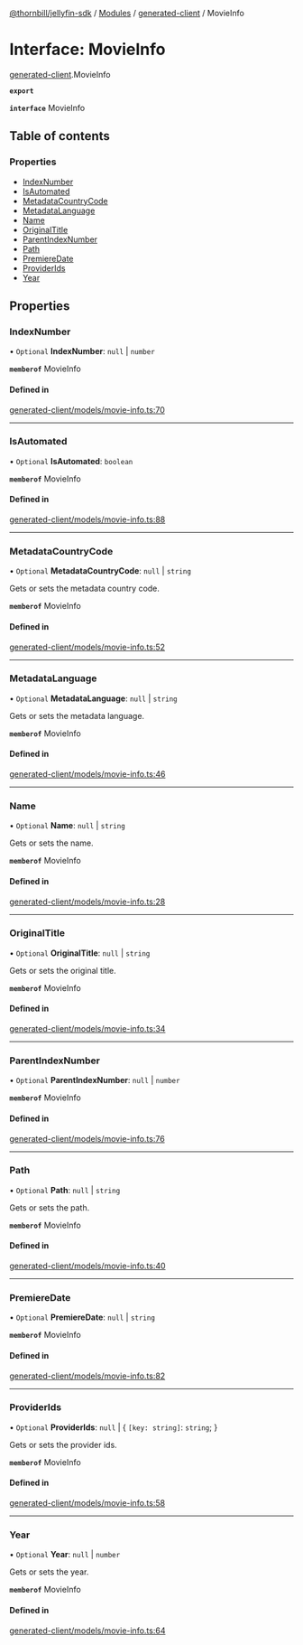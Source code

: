 [@thornbill/jellyfin-sdk](../README.md) / [Modules](../modules.md) / [generated-client](../modules/generated_client.md) / MovieInfo

# Interface: MovieInfo

[generated-client](../modules/generated_client.md).MovieInfo

**`export`**

**`interface`** MovieInfo

## Table of contents

### Properties

- [IndexNumber](generated_client.MovieInfo.md#indexnumber)
- [IsAutomated](generated_client.MovieInfo.md#isautomated)
- [MetadataCountryCode](generated_client.MovieInfo.md#metadatacountrycode)
- [MetadataLanguage](generated_client.MovieInfo.md#metadatalanguage)
- [Name](generated_client.MovieInfo.md#name)
- [OriginalTitle](generated_client.MovieInfo.md#originaltitle)
- [ParentIndexNumber](generated_client.MovieInfo.md#parentindexnumber)
- [Path](generated_client.MovieInfo.md#path)
- [PremiereDate](generated_client.MovieInfo.md#premieredate)
- [ProviderIds](generated_client.MovieInfo.md#providerids)
- [Year](generated_client.MovieInfo.md#year)

## Properties

### IndexNumber

• `Optional` **IndexNumber**: ``null`` \| `number`

**`memberof`** MovieInfo

#### Defined in

[generated-client/models/movie-info.ts:70](https://github.com/jellyfin/jellyfin-sdk-typescript/blob/fa599ae/src/generated-client/models/movie-info.ts#L70)

___

### IsAutomated

• `Optional` **IsAutomated**: `boolean`

**`memberof`** MovieInfo

#### Defined in

[generated-client/models/movie-info.ts:88](https://github.com/jellyfin/jellyfin-sdk-typescript/blob/fa599ae/src/generated-client/models/movie-info.ts#L88)

___

### MetadataCountryCode

• `Optional` **MetadataCountryCode**: ``null`` \| `string`

Gets or sets the metadata country code.

**`memberof`** MovieInfo

#### Defined in

[generated-client/models/movie-info.ts:52](https://github.com/jellyfin/jellyfin-sdk-typescript/blob/fa599ae/src/generated-client/models/movie-info.ts#L52)

___

### MetadataLanguage

• `Optional` **MetadataLanguage**: ``null`` \| `string`

Gets or sets the metadata language.

**`memberof`** MovieInfo

#### Defined in

[generated-client/models/movie-info.ts:46](https://github.com/jellyfin/jellyfin-sdk-typescript/blob/fa599ae/src/generated-client/models/movie-info.ts#L46)

___

### Name

• `Optional` **Name**: ``null`` \| `string`

Gets or sets the name.

**`memberof`** MovieInfo

#### Defined in

[generated-client/models/movie-info.ts:28](https://github.com/jellyfin/jellyfin-sdk-typescript/blob/fa599ae/src/generated-client/models/movie-info.ts#L28)

___

### OriginalTitle

• `Optional` **OriginalTitle**: ``null`` \| `string`

Gets or sets the original title.

**`memberof`** MovieInfo

#### Defined in

[generated-client/models/movie-info.ts:34](https://github.com/jellyfin/jellyfin-sdk-typescript/blob/fa599ae/src/generated-client/models/movie-info.ts#L34)

___

### ParentIndexNumber

• `Optional` **ParentIndexNumber**: ``null`` \| `number`

**`memberof`** MovieInfo

#### Defined in

[generated-client/models/movie-info.ts:76](https://github.com/jellyfin/jellyfin-sdk-typescript/blob/fa599ae/src/generated-client/models/movie-info.ts#L76)

___

### Path

• `Optional` **Path**: ``null`` \| `string`

Gets or sets the path.

**`memberof`** MovieInfo

#### Defined in

[generated-client/models/movie-info.ts:40](https://github.com/jellyfin/jellyfin-sdk-typescript/blob/fa599ae/src/generated-client/models/movie-info.ts#L40)

___

### PremiereDate

• `Optional` **PremiereDate**: ``null`` \| `string`

**`memberof`** MovieInfo

#### Defined in

[generated-client/models/movie-info.ts:82](https://github.com/jellyfin/jellyfin-sdk-typescript/blob/fa599ae/src/generated-client/models/movie-info.ts#L82)

___

### ProviderIds

• `Optional` **ProviderIds**: ``null`` \| { `[key: string]`: `string`;  }

Gets or sets the provider ids.

**`memberof`** MovieInfo

#### Defined in

[generated-client/models/movie-info.ts:58](https://github.com/jellyfin/jellyfin-sdk-typescript/blob/fa599ae/src/generated-client/models/movie-info.ts#L58)

___

### Year

• `Optional` **Year**: ``null`` \| `number`

Gets or sets the year.

**`memberof`** MovieInfo

#### Defined in

[generated-client/models/movie-info.ts:64](https://github.com/jellyfin/jellyfin-sdk-typescript/blob/fa599ae/src/generated-client/models/movie-info.ts#L64)
